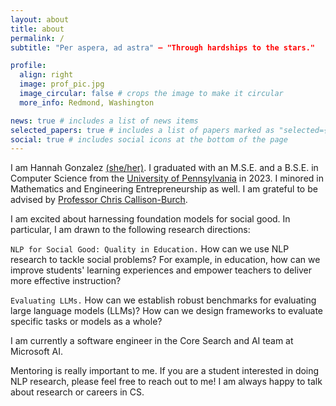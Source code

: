```yaml
---
layout: about
title: about
permalink: /
subtitle: "Per aspera, ad astra" — "Through hardships to the stars."

profile:
  align: right
  image: prof_pic.jpg
  image_circular: false # crops the image to make it circular
  more_info: Redmond, Washington 

news: true # includes a list of news items
selected_papers: true # includes a list of papers marked as "selected={true}"
social: true # includes social icons at the bottom of the page
---
```


I am Hannah Gonzalez [(she/her)](https://pronouns.org/she-her). I graduated with an M.S.E. and a B.S.E. in Computer Science from the [University of Pennsylvania](https://www.upenn.edu) in 2023. I minored in Mathematics and Engineering Entrepreneurship as well. I am grateful to be advised by [Professor Chris Callison-Burch](https://www.cis.upenn.edu/~ccb/).

I am excited about harnessing foundation models for social good. In particular, I am drawn to the following research directions:

`NLP for Social Good: Quality in Education.` How can we use NLP research to tackle social problems? For example, in education, how can we improve students' learning experiences and empower teachers to deliver more effective instruction?

`Evaluating LLMs.` How can we establish robust benchmarks for evaluating large language models (LLMs)? How can we design frameworks to evaluate specific tasks or models as a whole?

I am currently a software engineer in the Core Search and AI team at Microsoft AI. 

Mentoring is really important to me. If you are a student interested in doing NLP research, please feel free to reach out to me! I am always happy to talk about research or careers in CS. 
